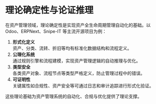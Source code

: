 # 理论确定性与论证推理

在资产管理领域，理论确定性是实现资产全生命周期管理自动化的基础。以 Odoo、ERPNext、Snipe-IT 等主流开源项目为例：

1. **形式化定义**  
   资产、分类、流转、折旧等均有标准化数据结构和流程定义。
2. **公理化系统**  
   通过规则引擎和流程建模，实现资产管理逻辑的自动推理与优化。
3. **类型安全**  
   各类资产对象、流程节点等类型严格定义，防止管理过程中的错误。
4. **可证明性**  
   关键属性如合规性、资产安全等可通过日志和审计追踪进行形式化验证。

这些理论基础为资产管理系统的自动化、合规与优化提供了理论支撑。
